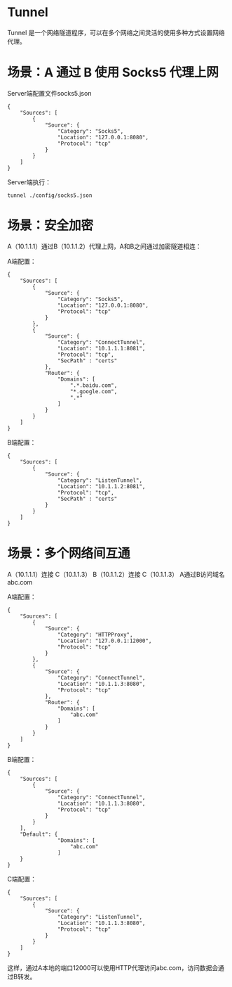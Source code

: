 # Tunnel

Tunnel 是一个网络隧道程序，可以在多个网络之间灵活的使用多种方式设置网络代理。

# 场景：A 通过 B 使用 Socks5 代理上网


Server端配置文件socks5.json

```
{
    "Sources": [
        {
            "Source": {
                "Category": "Socks5",
                "Location": "127.0.0.1:8080",
                "Protocol": "tcp"
            }
        }
    ]
}
```

Server端执行：

```
tunnel ./config/socks5.json
```

# 场景：安全加密

A（10.1.1.1）通过B（10.1.1.2）代理上网，A和B之间通过加密隧道相连：

A端配置：
```
{
    "Sources": [
        {
            "Source": {
                "Category": "Socks5",
                "Location": "127.0.0.1:8080",
                "Protocol": "tcp"
            }
        },
        {
            "Source": {
                "Category": "ConnectTunnel",
                "Location": "10.1.1.1:8081",
                "Protocol": "tcp",
                "SecPath" : "certs"
            },
            "Router": {
                "Domains": [
                    ".*.baidu.com",
                    "*.google.com",
                    ".*"
                ]
            }
        }
    ]
}
```

B端配置：
```
{
    "Sources": [
        {
            "Source": {
                "Category": "ListenTunnel",
                "Location": "10.1.1.2:8081",
                "Protocol": "tcp",
                "SecPath" : "certs"
            }
        }
    ]
}
```
 
# 场景：多个网络间互通

A（10.1.1.1）连接 C（10.1.1.3）
B（10.1.1.2）连接 C（10.1.1.3）
A通过B访问域名 abc.com

A端配置：
```
{
    "Sources": [
        {
            "Source": {
                "Category": "HTTPProxy",
                "Location": "127.0.0.1:12000",
                "Protocol": "tcp"
            }
        },
        {
            "Source": {
                "Category": "ConnectTunnel",
                "Location": "10.1.1.3:8080",
                "Protocol": "tcp"
            },
            "Router": {
                "Domains": [
                    "abc.com"
                ]
            }
        }
    ]
}
```

B端配置：
```
{
    "Sources": [
        {
            "Source": {
                "Category": "ConnectTunnel",
                "Location": "10.1.1.3:8080",
                "Protocol": "tcp"
            }
        }
    ],
    "Default": {
                "Domains": [
					"abc.com"
                ]
    }
}
```

C端配置：

```
{
    "Sources": [
        {
            "Source": {
                "Category": "ListenTunnel",
                "Location": "10.1.1.3:8080",
                "Protocol": "tcp"
            }
        }
    ]
}
```

这样，通过A本地的端口12000可以使用HTTP代理访问abc.com，访问数据会通过B转发。

